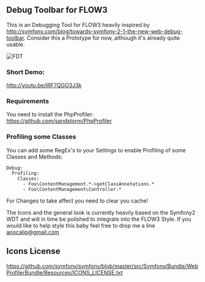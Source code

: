 ## Debug Toolbar for FLOW3

This is an Debugging Tool for FLOW3 heavily inspired by http://symfony.com/blog/towards-symfony-2-1-the-new-web-debug-toolbar.
Consider this a Prototype for now, although it's already quite usable.

![FDT](http://dl.dropbox.com/u/314491/FDT.png)


### Short Demo:

http://youtu.be/iRF7QGO3J3k

### Requirements

You need to install the PhpProfiler: https://github.com/sandstorm/PhpProfiler

### Profiling some Classes

You can add some RegEx's to your Settings to enable Profiling of some Classes and Methods:

    Debug:
      Profiling:
        Classes:
          - Foo\ContentManagement.*->getClassAnnotations.*
          - Foo\ContentManagement\Controller.*

For Changes to take affect you need to clear you cache!


The Icons and the general look is currently heavily based on the Symfony2 WDT and will in time be polished to integrate into the FLOW3 Style. If you would like to help style this baby feel free to drop me a line apocalip@gmail.com

## Icons License
https://github.com/symfony/symfony/blob/master/src/Symfony/Bundle/WebProfilerBundle/Resources/ICONS_LICENSE.txt